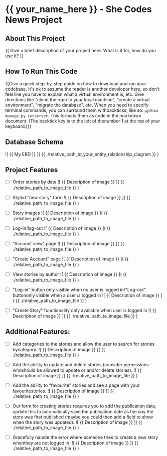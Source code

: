# {{ your_name_here }} - She Codes News Project

## About This Project
{{ Give a brief description of your project here. What is it for, how do you use it? }}

## How To Run This Code
{{Give a quick step-by-step guide on how to download and run your codebase. It's ok to assume the reader is another developer here, so don't feel like you have to explain what a virtual environment is, etc. Give directions like "clone the repo to your local machine", "create a virtual environment", "migrate the database", etc.
When you need to specify terminal commands, you can surround them withbackticks, like so: `python manage.py runserver`. This formats them as code in the markdown document. (The backtick key is to the left of thenumber 1 at the top of your keyboard.)}}

## Database Schema
![ {{ My ERD }} ]( {{ ./relative_path_to_your_entity_relationship_diagram }} )

## Project Features
- [ ] Order stories by date
![ {{ Description of image }} ]( {{ ./relative_path_to_image_file }} )

- [ ] Styled "new story" form
![ {{ Description of image }} ]( {{ ./relative_path_to_image_file }} )

- [ ] Story images
![ {{ Description of image }} ]( {{ ./relative_path_to_image_file }} )

- [ ] Log-in/log-out
![ {{ Description of image }} ]( {{ ./relative_path_to_image_file }} )

- [ ] "Account view" page
![ {{ Description of image }} ]( {{ ./relative_path_to_image_file }} )

- [ ] "Create Account" page
![ {{ Description of image }} ]( {{ ./relative_path_to_image_file }} )

- [ ] View stories by author
![ {{ Description of image }} ]( {{ ./relative_path_to_image_file }} )

- [ ] "Log-in" button only visible when no user is logged in/"Log-out" buttononly visible when a user *is* logged in
![ {{ Description of image }} ]( {{ ./relative_path_to_image_file }} )

- [ ] "Create Story" functionality only available when user is logged in
![ {{ Description of image }} ]( {{ ./relative_path_to_image_file }} )

## Additional Features:
- [ ] Add categories to the stories and allow the user to search for stories bycategory.
![ {{ Description of image }} ]( {{ ./relative_path_to_image_file }} )

- [ ] Add the ability to update and delete stories (consider permissions - whoshould be allowed to update or and/or delete stories).
![ {{ Description of image }} ]( {{ ./relative_path_to_image_file }} )

- [ ] Add the ability to “favourite” stories and see a page with your favouritestories.
![ {{ Description of image }} ]( {{ ./relative_path_to_image_file }} )

- [ ] Our form for creating stories requires you to add the publication date, update this to automatically save the publication date as the day the story was first published (maybe you could then add a field to show when the story was updated).
![ {{ Description of image }} ]( {{ ./relative_path_to_image_file }} )

- [ ] Gracefully handle the error where someone tries to create a new story whenthey are not logged in.
![ {{ Description of image }} ]( {{ ./relative_path_to_image_file }} )